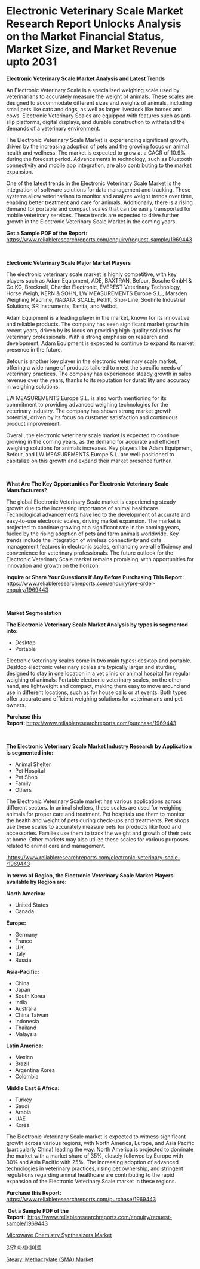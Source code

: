 <p><h1>Electronic Veterinary Scale Market Research Report Unlocks Analysis on the Market Financial Status, Market Size, and Market Revenue upto 2031</h1></p><p><strong>Electronic Veterinary Scale Market Analysis and Latest Trends</strong></p>
<p><p>An Electronic Veterinary Scale is a specialized weighing scale used by veterinarians to accurately measure the weight of animals. These scales are designed to accommodate different sizes and weights of animals, including small pets like cats and dogs, as well as larger livestock like horses and cows. Electronic Veterinary Scales are equipped with features such as anti-slip platforms, digital displays, and durable construction to withstand the demands of a veterinary environment.</p><p>The Electronic Veterinary Scale Market is experiencing significant growth, driven by the increasing adoption of pets and the growing focus on animal health and wellness. The market is expected to grow at a CAGR of 10.9% during the forecast period. Advancements in technology, such as Bluetooth connectivity and mobile app integration, are also contributing to the market expansion.</p><p>One of the latest trends in the Electronic Veterinary Scale Market is the integration of software solutions for data management and tracking. These systems allow veterinarians to monitor and analyze weight trends over time, enabling better treatment and care for animals. Additionally, there is a rising demand for portable and compact scales that can be easily transported for mobile veterinary services. These trends are expected to drive further growth in the Electronic Veterinary Scale Market in the coming years.</p></p>
<p><strong>Get a Sample PDF of the Report:&nbsp;</strong> <a href="https://www.reliableresearchreports.com/enquiry/request-sample/1969443">https://www.reliableresearchreports.com/enquiry/request-sample/1969443</a></p>
<p>&nbsp;</p>
<p><strong>Electronic Veterinary Scale Major Market Players</strong></p>
<p><p>The electronic veterinary scale market is highly competitive, with key players such as Adam Equipment, ADE, BAXTRAN, Befour, Bosche GmbH & Co.KG, Brecknell, Charder Electronic, EVEREST Veterinary Technology, Horse Weigh, KERN & SOHN, LW MEASUREMENTS Europe S.L., Marsden Weighing Machine, NAGATA SCALE, Petlift, Shor-Line, Soehnle Industrial Solutions, SR Instruments, Tanita, and Vetbot. </p><p>Adam Equipment is a leading player in the market, known for its innovative and reliable products. The company has seen significant market growth in recent years, driven by its focus on providing high-quality solutions for veterinary professionals. With a strong emphasis on research and development, Adam Equipment is expected to continue to expand its market presence in the future.</p><p>Befour is another key player in the electronic veterinary scale market, offering a wide range of products tailored to meet the specific needs of veterinary practices. The company has experienced steady growth in sales revenue over the years, thanks to its reputation for durability and accuracy in weighing solutions.</p><p>LW MEASUREMENTS Europe S.L. is also worth mentioning for its commitment to providing advanced weighing technologies for the veterinary industry. The company has shown strong market growth potential, driven by its focus on customer satisfaction and continuous product improvement.</p><p>Overall, the electronic veterinary scale market is expected to continue growing in the coming years, as the demand for accurate and efficient weighing solutions for animals increases. Key players like Adam Equipment, Befour, and LW MEASUREMENTS Europe S.L. are well-positioned to capitalize on this growth and expand their market presence further.</p></p>
<p>&nbsp;</p>
<p><strong>What Are The Key Opportunities For Electronic Veterinary Scale Manufacturers?</strong></p>
<p><p>The global Electronic Veterinary Scale market is experiencing steady growth due to the increasing importance of animal healthcare. Technological advancements have led to the development of accurate and easy-to-use electronic scales, driving market expansion. The market is projected to continue growing at a significant rate in the coming years, fueled by the rising adoption of pets and farm animals worldwide. Key trends include the integration of wireless connectivity and data management features in electronic scales, enhancing overall efficiency and convenience for veterinary professionals. The future outlook for the Electronic Veterinary Scale market remains promising, with opportunities for innovation and growth on the horizon.</p></p>
<p><strong>Inquire or Share Your Questions If Any Before Purchasing This Report:</strong> <a href="https://www.reliableresearchreports.com/enquiry/pre-order-enquiry/1969443">https://www.reliableresearchreports.com/enquiry/pre-order-enquiry/1969443</a></p>
<p>&nbsp;</p>
<p><strong>Market Segmentation</strong></p>
<p><strong>The Electronic Veterinary Scale Market Analysis by types is segmented into:</strong></p>
<p><ul><li>Desktop</li><li>Portable</li></ul></p>
<p><p>Electronic veterinary scales come in two main types: desktop and portable. Desktop electronic veterinary scales are typically larger and sturdier, designed to stay in one location in a vet clinic or animal hospital for regular weighing of animals. Portable electronic veterinary scales, on the other hand, are lightweight and compact, making them easy to move around and use in different locations, such as for house calls or at events. Both types offer accurate and efficient weighing solutions for veterinarians and pet owners.</p></p>
<p><strong>Purchase this Report:&nbsp;</strong><a href="https://www.reliableresearchreports.com/purchase/1969443">https://www.reliableresearchreports.com/purchase/1969443</a></p>
<p>&nbsp;</p>
<p><strong>The Electronic Veterinary Scale Market Industry Research by Application is segmented into:</strong></p>
<p><ul><li>Animal Shelter</li><li>Pet Hospital</li><li>Pet Shop</li><li>Family</li><li>Others</li></ul></p>
<p><p>The Electronic Veterinary Scale market has various applications across different sectors. In animal shelters, these scales are used for weighing animals for proper care and treatment. Pet hospitals use them to monitor the health and weight of pets during check-ups and treatments. Pet shops use these scales to accurately measure pets for products like food and accessories. Families use them to track the weight and growth of their pets at home. Other markets may also utilize these scales for various purposes related to animal care and management.</p></p>
<p><a href="https://www.reliableresearchreports.com/electronic-veterinary-scale-r1969443">&nbsp;https://www.reliableresearchreports.com/electronic-veterinary-scale-r1969443</a></p>
<p><strong>In terms of Region, the Electronic Veterinary Scale Market Players available by Region are:</strong></p>
<p>
    <p> <strong> North America: </strong>
        <ul>
            <li>United States</li>
            <li>Canada</li>
        </ul>
        </p> 
    <p> <strong> Europe: </strong>
        <ul>
            <li>Germany</li>
            <li>France</li>
            <li>U.K.</li>
            <li>Italy</li>
            <li>Russia</li>
        </ul>
        </p> 
    <p> <strong> Asia-Pacific: </strong>
        <ul>
            <li>China</li>
            <li>Japan</li>
            <li>South Korea</li>
            <li>India</li>
            <li>Australia</li>
            <li>China Taiwan</li>
            <li>Indonesia</li>
            <li>Thailand</li>
            <li>Malaysia</li>
        </ul>
        </p> 
    <p> <strong> Latin America: </strong>
        <ul>
            <li>Mexico</li>
            <li>Brazil</li>
            <li>Argentina Korea</li>
            <li>Colombia</li>
        </ul>
        </p> 
    <p> <strong> Middle East & Africa: </strong>
        <ul>
            <li>Turkey</li>
            <li>Saudi</li>
            <li>Arabia</li>
            <li>UAE</li>
            <li>Korea</li>
        </ul>
    </p>
    </p>
<p><p>The Electronic Veterinary Scale market is expected to witness significant growth across various regions, with North America, Europe, and Asia Pacific (particularly China) leading the way. North America is projected to dominate the market with a market share of 35%, closely followed by Europe with 30% and Asia Pacific with 25%. The increasing adoption of advanced technologies in veterinary practices, rising pet ownership, and stringent regulations regarding animal healthcare are contributing to the rapid expansion of the Electronic Veterinary Scale market in these regions.</p></p>
<p><strong>Purchase this Report: </strong><a href="https://www.reliableresearchreports.com/purchase/1969443">https://www.reliableresearchreports.com/purchase/1969443</a></p>
<p>&nbsp;<strong>Get a Sample PDF of the Report:&nbsp;&nbsp;</strong><a href="https://www.reliableresearchreports.com/enquiry/request-sample/1969443">https://www.reliableresearchreports.com/enquiry/request-sample/1969443</a></p>
<p><strong></strong></p>
<p><p><a href="https://github.com/sofayahoo2023/Market-Research-Report-List-4/blob/main/microwave-chemistry-synthesizers-market.md">Microwave Chemistry Synthesizers Market</a></p><p><a href="https://github.com/vss5505pa7z1p/Market-Research-Report-List-1/blob/main/460985741226.md">망간 아세테이트</a></p><p><a href="https://issuu.com/reportprime-2/docs/stearyl-methacrylate-sma-market-size-2030.pptx">Stearyl Methacrylate (SMA) Market</a></p></p>
